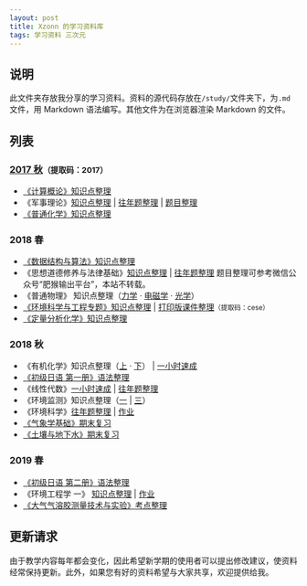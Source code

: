 ```yaml
---
layout: post
title: Xzonn 的学习资料库
tags: 学习资料 三次元
---
```

## 说明
此文件夹存放我分享的学习资料。资料的源代码存放在`/study/`文件夹下，为`.md`文件，用 Markdown 语法编写。其他文件为在浏览器渲染 Markdown 的文件。

## 列表
### [2017 秋](https://pan.baidu.com/s/1ok15y4M5-e8fDh7sMHuXug)<small>（提取码：2017）</small>
- [《计算概论》知识点整理](/Introduction-To-Computation-Notes/)
- 《军事理论》[知识点整理](/军事理论-知识点整理/) &#124; [往年题整理](/军事理论-往年题整理/) &#124; [题目整理](/军事理论-题目整理/)
- [《普通化学》知识点整理](/General-Chemistry-Notes/)

### 2018 春
- [《数据结构与算法》知识点整理](/Data-Structure-And-Algorithm-Notes/)
- 《思想道德修养与法律基础》[知识点整理](/An-Introduction-To-Ideological-And-Moral-Culture-And-Laws-Notes/) &#124; [往年题整理](/An-Introduction-To-Ideological-And-Moral-Culture-And-Laws-Tests/) <ref>题目整理可参考微信公众号“肥猴输出平台”，本站不转载。</ref>
- 《普通物理》 知识点整理（[力学](/General-Physics-Mechanics-Notes/) · [电磁学](/General-Physics-Electromagnetism-Notes/) · [光学](/General-Physics-Optics-Notes/)）
- [《环境科学与工程专题》知识点整理](/Frontiers-In-Environmental-Science-And-Engineering-Notes/) &#124; [打印版课件整理](https://pan.baidu.com/s/1XOFhe1KqlSxUpwM367d5Kw)<small>（提取码：cese）</small>
- [《定量分析化学》知识点整理](/Quantitative-Chemical-Analysis-Lab-Notes/)

### 2018 秋
- 《有机化学》知识点整理（[上](/Organic-Chemistry-Notes-A/) · [下](/Organic-Chemistry-Notes-B/)） &#124; [一小时速成](/Organic-Chemistry-1-Hour-Review/)
- [《初级日语 第一册》语法整理](/Elementary-Japanese-Book-1-Notes/)
- 《线性代数》[一小时速成](/Linear-Algebra-Notes/) &#124; [往年题整理](/Linear-Algebra-Tests/)
- 《环境监测》知识点整理（[一](/Environmental-Monitoring-Notes-1/) &#124; [三](/Environmental-Monitoring-Notes-3/)）
- 《环境科学》[往年题整理](/Environmental-Sciences-Tests/) &#124; [作业](/Environmental-Sciences-Homework/)
- [《气象学基础》期末复习](/An-Introduction-To-Meteorology-Notes/)
- [《土壤与地下水》期末复习](/Soil-And-Groundwater-Notes/)

### 2019 春
- [《初级日语 第二册》语法整理](/Elementary-Japanese-Book-2-Notes/)
- 《环境工程学 一》 [知识点整理](/Environmental-Engineering-I-Notes/) &#124; [作业](/Environmental-Engineering-I-Homework/)
- [《大气气溶胶测量技术与实验》考点整理](Measurement-and-Techniques-of-Atmospheric-Aerosols-Notes)

## 更新请求
由于教学内容每年都会变化，因此希望新学期的使用者可以提出修改建议，使资料经常保持更新。此外，如果您有好的资料希望与大家共享，欢迎提供给我。